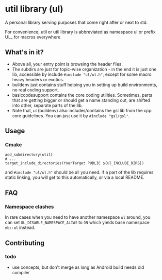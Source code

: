 # util library (ul)

A personal library serving purposes that come right
after or next to std.

For convenience, util or util library is abbreviated as
namespace ul or prefix UL_ for macros everywhere.

## What's in it?

* Above all, your entry point is browsing the header files.
* The subdirs are just for topic-wise organization - in the end
it is just one lib, accessible by include `#include "ul/ul.h"`, except
for some macro heavy headers or exotics.
* buildenv just contains stuff helping you in setting up build
environments, no real coding support.
* basiccodesupport contains the core coding utilities. Sometimes,
parts that are getting bigger or should get a name standing out,
are shifted into other, separate parts of the lib.
* Note that, ul (buildenv) also includes/contains the gsl lib
from the cpp core guidelines. You can just use it by `#include "gsl/gsl"`.

## Usage

### Cmake

```
add_subdirectory(util)
# ...
target_include_directories(YourTarget PUBLIC ${ul_INCLUDE_DIRS})
```
and `#include "ul/ul.h"` should be all you need.
If a part of the lib requires static linking, you will get to this
automatically, or via a local README.

## FAQ

### Namespace clashes

In rare cases when you need to have another namespace `ul`
around, you can set `UL_DISABLE_NAMESPACE_ALIAS` to `ON`
which yields base namespace `mb::ul` instead.

## Contributing

### todo

* use concepts, but don't merge as long as Android build needs old compiler
